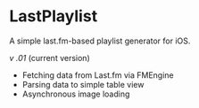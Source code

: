 # LastPlaylist #

A simple last.fm-based playlist generator for iOS.

*v .01* (current version)

- Fetching data from Last.fm via FMEngine
- Parsing data to simple table view
- Asynchronous image loading